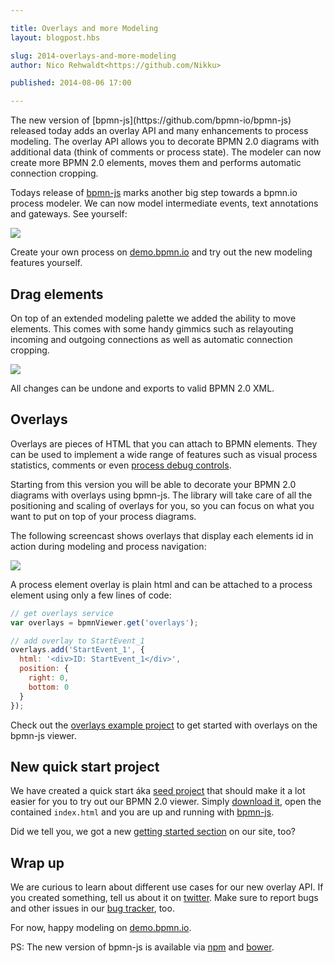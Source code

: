 ```yaml
---

title: Overlays and more Modeling
layout: blogpost.hbs

slug: 2014-overlays-and-more-modeling
author: Nico Rehwaldt<https://github.com/Nikku>

published: 2014-08-06 17:00

---
```


<p class="introduction">
  The new version of [bpmn-js](https://github.com/bpmn-io/bpmn-js) released today adds an overlay API and many enhancements to process modeling.
  The overlay API allows you to decorate BPMN 2.0 diagrams with additional data (think of comments or process state).
  The modeler can now create more BPMN 2.0 elements, moves them and performs automatic connection cropping.
</p>

<!-- continue -->


Todays release of [bpmn-js](https://github.com/bpmn-io/bpmn-js) marks another big step towards a bpmn.io process modeler.
We can now model intermediate events, text annotations and gateways. See yourself:

<div class="figure">
  <img        src="{{ assets }}/attachments/blog/2014/006-bpmn-elements.gif">
</div>

Create your own process on [demo.bpmn.io](http://demo.bpmn.io/new) and try out the new modeling features yourself.


## Drag elements

On top of an extended modeling palette we added the ability to move elements.
This comes with some handy gimmics such as relayouting incoming and outgoing connections as well as automatic connection cropping.

<div class="figure">
  <img        src="{{ assets }}/attachments/blog/2014/006-move.gif">
</div>

All changes can be undone and exports to valid BPMN 2.0 XML.


## Overlays

Overlays are pieces of HTML that you can attach to BPMN elements.
They can be used to implement a wide range of features such as visual process statistics, comments or even <a href="https://twitter.com/nrehwaldt/status/484353237932584961">process debug controls</a>.

Starting from this version you will be able to decorate your BPMN 2.0 diagrams with overlays using bpmn-js.
The library will take care of all the positioning and scaling of overlays for you, so you can focus on what you want to put on top of your process diagrams.

The following screencast shows overlays that display each elements id in action during modeling and process navigation:

<div class="figure">
  <img        src="{{ assets }}/attachments/blog/2014/006-overlays.gif">
</div>


A process element overlay is plain html and can be attached to a process element using only a few lines of code:

```javascript
// get overlays service
var overlays = bpmnViewer.get('overlays');

// add overlay to StartEvent_1
overlays.add('StartEvent_1', {
  html: '<div>ID: StartEvent_1</div>',
  position: {
    right: 0,
    bottom: 0
  }
});
```

Check out the [overlays example project](https://github.com/bpmn-io/bpmn-js-examples) to get started with overlays on the bpmn-js viewer.


## New quick start project

We have created a quick start áka [seed project](https://github.com/bpmn-io/bpmn-js-seed) that should make it a lot easier for you to try out our BPMN 2.0 viewer. Simply [download it](https://github.com/bpmn-io/bpmn-js-seed/archive/master.zip), open the contained `index.html` and you are up and running with [bpmn-js](https://github.com/bpmn-io/bpmn-js).

Did we tell you, we got a new [getting started section](http://bpmn.io/getting-started) on our site, too?


## Wrap up

We are curious to learn about different use cases for our new overlay API. If you created something, tell us about it on [twitter](https://twitter.com/bpmn_io). Make sure to report bugs and other issues in our [bug tracker](https://github.com/bpmn-io/bpmn-js/issues), too.

For now, happy modeling on [demo.bpmn.io](http://demo.bpmn.io/new).


PS: The new version of bpmn-js is available via [npm](http://npmjs.org/bpmn-js) and [bower](https://github.com/bpmn-io/bower-bpmn-js).
